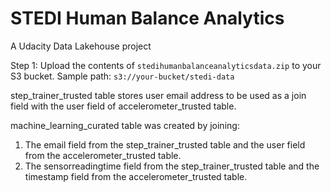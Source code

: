 # STEDI Human Balance Analytics

A Udacity Data Lakehouse project

Step 1: Upload the contents of `stedihumanbalanceanalyticsdata.zip` to your S3 bucket. Sample path: `s3://your-bucket/stedi-data`

step_trainer_trusted table stores user email address to be used as a join field with the user field of accelerometer_trusted table.

machine_learning_curated table was created by joining:

1. The email field from the step_trainer_trusted table and the user field from the accelerometer_trusted table.
2. The sensorreadingtime field from the step_trainer_trusted table and the timestamp field from the accelerometer_trusted table.
